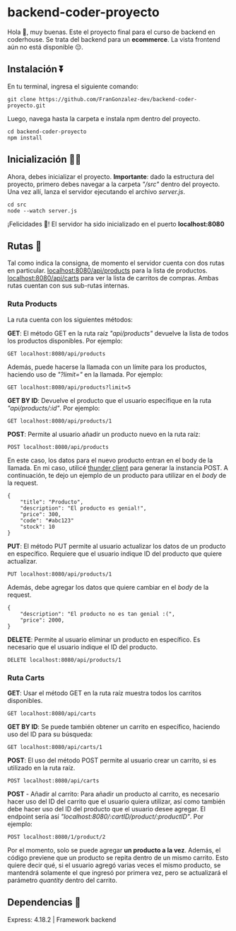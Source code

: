 # backend-coder-proyecto

Hola 👋, muy buenas. Este el proyecto final para el curso de backend en coderhouse.
Se trata del backend para un **ecommerce**. La vista frontend aún no está disponible 😔.

## Instalación ⏬

En tu terminal, ingresa el siguiente comando:

    git clone https://github.com/FranGonzalez-dev/backend-coder-proyecto.git

Luego, navega hasta la carpeta e instala npm dentro del proyecto.

    cd backend-coder-proyecto
    npm install

## Inicialización 👨‍💻

Ahora, debes inicializar el proyecto.
**Importante**: dado la estructura del proyecto, primero debes navegar a la carpeta *"/src"* dentro del proyecto. Una vez allí, lanza el servidor ejecutando el archivo *server.js*.

    cd src
    node --watch server.js

¡Felicidades 🎉!  El servidor ha sido inicializado en el puerto **localhost:8080**

## Rutas 🧭

Tal como indica la consigna, de momento el servidor cuenta con dos rutas en particular.
[localhost:8080/api/products](http://localhost:8080/api/products) para la lista de productos.
[localhost:8080/api/carts](http://localhost:8080/api/carts) para ver la lista de carritos de compras.
Ambas rutas cuentan con sus sub-rutas internas.

### Ruta Products

La ruta cuenta con los siguientes métodos:

 **GET**:
El método GET en la ruta raíz *"api/products"* devuelve la lista de todos los productos disponibles. Por ejemplo:

    GET localhost:8080/api/products

Además, puede hacerse la llamada con un límite para los productos, haciendo uso de *"?limit="* en la llamada. Por ejemplo:

    GET localhost:8080/api/products?limit=5

 **GET BY ID**:
Devuelve el producto que el usuario especifique en la ruta *"api/products/:id"*. Por ejemplo:

    GET localhost:8080/api/products/1

**POST**:
Permite al usuario añadir un producto nuevo en la ruta raíz:

    POST localhost:8080/api/products

En este caso, los datos para el nuevo producto entran en el body de la llamada. En mi caso, utilicé [thunder client](https://marketplace.visualstudio.com/items?itemName=rangav.vscode-thunder-client) para generar la instancia POST.
A continuación, te dejo un ejemplo de un producto para utilizar en el *body* de la request.

    {
	    "title": "Producto",
	    "description": "El producto es genial!",
	    "price": 300,
	    "code": "#abc123"
	    "stock": 10
    }

**PUT**:
El método PUT permite al usuario actualizar los datos de un producto en específico. Requiere que el usuario indique ID del producto que quiere actualizar.

    PUT localhost:8080/api/products/1

Además, debe agregar los datos que quiere cambiar en el *body* de la request.

    {
	    "description": "El producto no es tan genial :(",
	    "price": 2000,
    }

**DELETE**:
Permite al usuario eliminar un producto en específico. Es necesario que el usuario indique el ID del producto.

    DELETE localhost:8080/api/products/1

### Ruta Carts

**GET**:
Usar el método GET en la ruta raíz muestra todos los carritos disponibles.

    GET localhost:8080/api/carts

**GET BY ID**:
Se puede también obtener un carrito en específico, haciendo uso del ID para su búsqueda:

    GET localhost:8080/api/carts/1

**POST**:
El uso del método POST permite al usuario crear un carrito, si es utilizado en la ruta raíz.

    POST localhost:8080/api/carts

**POST** - Añadir al carrito:
Para añadir un producto al carrito, es necesario hacer uso del ID del carrito que el usuario quiera utilizar, así como también debe hacer uso del ID del producto que el usuario desee agregar. El endpoint sería así *"localhost:8080/:cartID/product/:productID"*. Por ejemplo:

    POST localhost:8080/1/product/2

Por el momento, solo se puede agregar **un producto a la vez**.
Además, el código previene que un producto se repita dentro de un mismo carrito. Esto quiere decir qué, si el usuario agregó varias veces el mismo producto, se mantendrá solamente el que ingresó por primera vez, pero se actualizará el parámetro *quantity* dentro del carrito.

## Dependencias 🎯

Express: 4.18.2 | Framework backend
